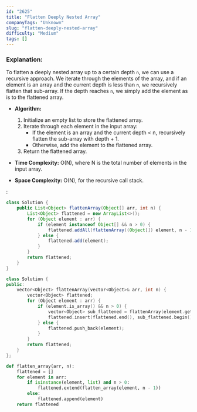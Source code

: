 ```yaml
---
id: "2625"
title: "Flatten Deeply Nested Array"
companyTags: "Unknown"
slug: "flatten-deeply-nested-array"
difficulty: "Medium"
tags: []
---
```


### Explanation:
To flatten a deeply nested array up to a certain depth `n`, we can use a recursive approach. We iterate through the elements of the array, and if an element is an array and the current depth is less than `n`, we recursively flatten that sub-array. If the depth reaches `n`, we simply add the element as is to the flattened array.

- **Algorithm:**
    1. Initialize an empty list to store the flattened array.
    2. Iterate through each element in the input array:
        - If the element is an array and the current depth < n, recursively flatten the sub-array with depth + 1.
        - Otherwise, add the element to the flattened array.
    3. Return the flattened array.

- **Time Complexity:** O(N), where N is the total number of elements in the input array.
- **Space Complexity:** O(N), for the recursive call stack.

:

```java
class Solution {
    public List<Object> flattenArray(Object[] arr, int n) {
        List<Object> flattened = new ArrayList<>();
        for (Object element : arr) {
            if (element instanceof Object[] && n > 0) {
                flattened.addAll(flattenArray((Object[]) element, n - 1));
            } else {
                flattened.add(element);
            }
        }
        return flattened;
    }
}
```

```cpp
class Solution {
public:
    vector<Object> flattenArray(vector<Object>& arr, int n) {
        vector<Object> flattened;
        for (Object element : arr) {
            if (element.is_array() && n > 0) {
                vector<Object> sub_flattened = flattenArray(element.get_array(), n - 1);
                flattened.insert(flattened.end(), sub_flattened.begin(), sub_flattened.end());
            } else {
                flattened.push_back(element);
            }
        }
        return flattened;
    }
};
```

```python
def flatten_array(arr, n):
    flattened = []
    for element in arr:
        if isinstance(element, list) and n > 0:
            flattened.extend(flatten_array(element, n - 1))
        else:
            flattened.append(element)
    return flattened
```
